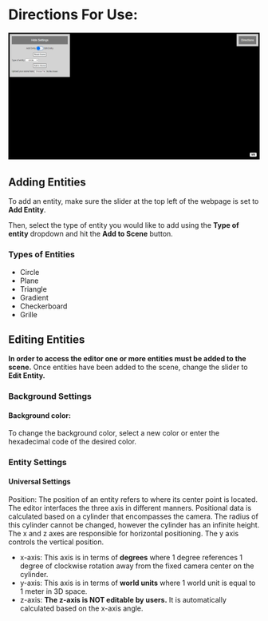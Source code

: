 # Directions For Use: #
![plot](./Images/editor.PNG)

## Adding Entities
To add an entity, make sure the slider at the top left of the webpage is set to **Add Entity**.  

Then, select the type of entity you would like to add using the **Type of entity** dropdown and hit the **Add to Scene** button.

### Types of Entities
- Circle
- Plane
- Triangle
- Gradient
- Checkerboard
- Grille

## Editing Entities
**In order to access the editor one or more entities must be added to the scene.**
Once entities have been added to the scene, change the slider to **Edit Entity.**

### Background Settings
#### Background color:  
To change the background color, select a new color or enter the hexadecimal code of the desired color.
### Entity Settings
#### Universal Settings
Position:
The position of an entity refers to where its center point is located.  
The editor interfaces the three axis in different manners. 
Positional data is calculated based on a cylinder that encompasses the camera.
The radius of this cylinder cannot be changed, however the cylinder has an infinite height.
The x and z axes are responsible for horizontal positioning.
The y axis controls the vertical position. 

   - x-axis: This axis is in terms of **degrees** where 1 degree references 1 degree of clockwise rotation away from the fixed camera center on the cylinder.
   - y-axis: This axis is in terms of **world units** where 1 world unit is equal to 1 meter in 3D space. 
   - z-axis: **The z-axis is NOT editable by users.** It is automatically calculated based on the x-axis angle.

